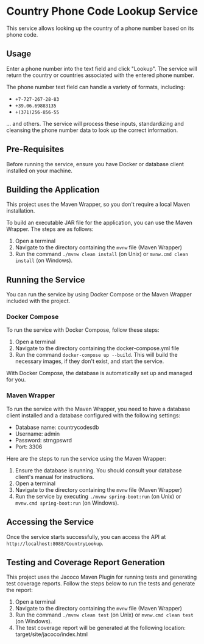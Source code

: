 # Country Phone Code Lookup Service

This service allows looking up the country of a phone number based on its phone code.

## Usage

Enter a phone number into the text field and click "Lookup". The service will return the country or countries associated with the entered phone number.

The phone number text field can handle a variety of formats, including:

- `+7-727-267-28-83`
- `+39.06.69883135`
- `+(371)256-856-55`

... and others. The service will process these inputs, standardizing and cleansing the phone number data to look up the correct information.

## Pre-Requisites

Before running the service, ensure you have Docker or database client installed on your machine.

## Building the Application

This project uses the Maven Wrapper, so you don't require a local Maven installation. 

To build an executable JAR file for the application, you can use the Maven Wrapper.
The steps are as follows:

1. Open a terminal
2. Navigate to the directory containing the `mvnw` file (Maven Wrapper)
3. Run the command `./mvnw clean install` (on Unix) or `mvnw.cmd clean install` (on Windows).

## Running the Service

You can run the service by using Docker Compose or the Maven Wrapper included with the project.

### Docker Compose

To run the service with Docker Compose, follow these steps:

1. Open a terminal
2. Navigate to the directory containing the docker-compose.yml file
3. Run the command `docker-compose up --build`. This will build the necessary images, if they don't exist, and start the service.

With Docker Compose, the database is automatically set up and managed for you.

### Maven Wrapper

To run the service with the Maven Wrapper, you need to have a database client installed and a database configured with the following settings:
- Database name: countrycodesdb
- Username: admin
- Password: strngpswrd
- Port: 3306

Here are the steps to run the service using the Maven Wrapper:

1. Ensure the database is running. You should consult your database client's manual for instructions.
2. Open a terminal
3. Navigate to the directory containing the `mvnw` file (Maven Wrapper)
4. Run the service by executing `./mvnw spring-boot:run` (on Unix) or `mvnw.cmd spring-boot:run` (on Windows).

## Accessing the Service

Once the service starts successfully, you can access the API at `http://localhost:8088/CountryLookup`. 

## Testing and Coverage Report Generation
This project uses the Jacoco Maven Plugin for running tests and generating test coverage reports. Follow the steps below to run the tests and generate the report:
1. Open a terminal
2. Navigate to the directory containing the `mvnw` file (Maven Wrapper)
3. Run the command `./mvnw clean test` (on Unix) or `mvnw.cmd clean test` (on Windows).
4. The test coverage report will be generated at the following location: target/site/jacoco/index.html